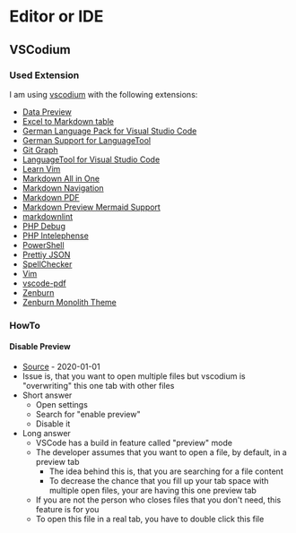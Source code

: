 # Editor or IDE

## VSCodium

### Used Extension

I am using [vscodium](https://github.com/VSCodium/vscodium) with the following extensions:

* [Data Preview](https://github.com/RandomFractals/vscode-data-preview)
* [Excel to Markdown table](https://github.com/csholmq/vscode-excel-to-markdown-table)
* [German Language Pack for Visual Studio Code](https://github.com/Microsoft/vscode-loc)
* [German Support for LanguageTool](https://github.com/adamvoss/vscode-languagetool)
* [Git Graph](https://github.com/mhutchie/vscode-git-graph)
* [LanguageTool for Visual Studio Code](https://github.com/adamvoss/vscode-languagetool)
* [Learn Vim](https://marketplace.visualstudio.com/items?itemName=vintharas.learn-vim)
* [Markdown All in One](https://github.com/yzhang-gh/vscode-markdown)
* [Markdown Navigation](https://github.com/AlanWalk/markdown-navigation)
* [Markdown PDF](https://github.com/yzane/vscode-markdown-pdf)
* [Markdown Preview Mermaid Support](https://github.com/mjbvz/vscode-markdown-mermaid)
* [markdownlint](https://github.com/DavidAnson/vscode-markdownlint)
* [PHP Debug](https://github.com/xdebug/vscode-php-debug)
* [PHP Intelephense](https://github.com/bmewburn/vscode-intelephense)
* [PowerShell](https://github.com/PowerShell/vscode-powershell)
* [Prettiy JSON](https://marketplace.visualstudio.com/items?itemName=mohsen1.prettify-json)
* [SpellChecker](https://github.com/swyphcosmo/vscode-spellchecker)
* [Vim](https://github.com/VSCodeVim/Vim)
* [vscode-pdf](https://github.com/tomoki1207/vscode-pdfviewer)
* [Zenburn](https://github.com/ryanolsonx/vscode-zenburn-theme)
* [Zenburn Monolith Theme](https://github.com/nicolagranata/vscode-theme-zenburn-monolith)

### HowTo

#### Disable Preview

* [Source](https://www.nicoespeon.com/en/2020/01/change-vscode-preview-files/) - 2020-01-01
* Issue is, that you want to open multiple files but vscodium is "overwriting" this one tab with other files
* Short answer
  * Open settings
  * Search for "enable preview"
  * Disable it
* Long answer
  * VSCode has a build in feature called "preview" mode
  * The developer assumes that you want to open a file, by default, in a preview tab
    * The idea behind this is, that you are searching for a file content
    * To decrease the chance that you fill up your tab space with multiple open files, your are having this one preview tab
  * If you are not the person who closes files that you don't need, this feature is for you
  * To open this file in a real tab, you have to double click this file

